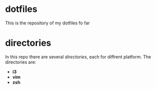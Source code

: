 # dotfiles
This is the repository of my dotfiles fo far

# directories
In this repo there are several *directories*, each for diffrent platform.
The directories are:

* **i3**
* **vim**
* **zsh**


